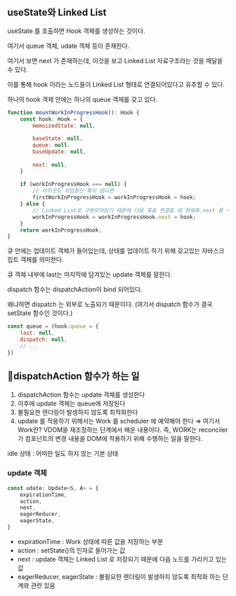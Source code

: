 ## **useState와 Linked List**

useState 를 호출하면 Hook 객체를 생성하는 것이다.

여기서 queue 객체, udate 객체 등이 존재한다.

여기서 보면 next 가 존재하는데, 이것을 보고 Linked List 자료구조라는 것을 깨달을 수 있다.

이를 통해 hook 이라는 노드들이 Linked List 형태로 연결되어있다고 유추할 수 있다.

하나의 hook 객체 안에는 하나의 queue 객체를 갖고 있다.

```jsx
function mountWorkInProgressHook(): Hook {
	const hook: Hook = {
		memoizedState: null,
		
		baseState: null,
		queue: null.
		baseUpdate: null,
		
		next: null,
	}
	
	if (workInProgressHook === null) {
		// 아무것도 작업중인 훅이 없다면
		firstWorkInProgressHook = workInProgressHook = hook;
	} else {
		// Linked List로 구현되어있기 때문에 다음 훅을 연결할 때 현재훅.next 를 사용해 할당한다.
		workInProgressHook = workInProgressHook.next = hook;
	}
	return workInProgressHook;
}
```

큐 안에는 업데이트 객체가 들어있는데, 상태를 업데이트 하기 위해 갖고있는 자바스크립트 객체를 의미한다.

큐 객체 내부에 last는 마지막에 담겨있는 update 객체를 말한다.

dispatch 함수는 dispatchAction이 bind 되어있다.

왜냐하면 dispatch 는 외부로 노출되기 때문이다. (여기서 dispatch 함수가 결국 setState 함수인 것이다.)

```jsx
const queue = (hook.queue = {
	last: null,
	dispatch: null,
	// ...
})
```

## 🤚dispatchAction 함수가 하는 일

1. dispatchAction 함수는 update 객체를 생성한다
2. 이후에 update 객체는 queue에 저장된다
3. 불필요한 렌더링이 발생하지 않도록 최적화한다
4. update 를 적용하기 위해서는 Work 를 scheduler 에 예약해야 한다
⇒ 여기서 Work란? VDOM을 재조정하는 단계에서 배운 내용이다.
즉, WORK는 reconciler가 컴포넌트의 변경 내용을 DOM에 적용하기 위해 수행하는 일을 말한다.

idle 상태 : 어떠한 일도 하지 않는 기본 상태

### update 객체

```jsx
const udate: Update<S, A> = {
	expirationTime,
	action,
	next,
	eagerReducer, 
	eagerState,
}
```

- expirationTime : Work 상태에 따른 값을 저장하는 부분
- action : setState()의 인자로 들어가는 값
- next : update 객체는 Linked List 로 저장되기 때문에 다음 노드를 가리키고 있는 값
- eagerReducer, eagerState : 불필요한 렌더링이 발생하지 않도록 최적화 하는 단계와 관련 있음